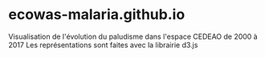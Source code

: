 # ecowas-malaria.github.io
Visualisation de l'évolution du paludisme dans l'espace CEDEAO de 2000 à 2017
Les représentations sont faites avec la librairie d3.js
